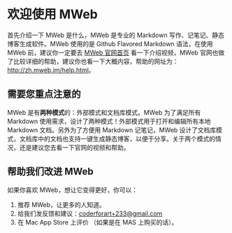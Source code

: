 # 欢迎使用 MWeb

首先介绍一下 MWeb 是什么，MWeb 是专业的 Markdown 写作、记笔记、静态博客生成软件。MWeb 使用的是 Github Flavored Markdown 语法，在使用 MWeb 前，建议你一定要去 [MWeb 官网首页](http://zh.mweb.im/) 看一下介绍视频，MWeb 官网也做了比较详细的帮助，建议你也看一下大概内容，帮助的网址为：<http://zh.mweb.im/help.html>。

## 需要您重点注意的

MWeb 是有**两种模式**的：外部模式和文档库模式。MWeb 为了满足所有 Markdown 使用需求，设计了两种模式！外部模式用于打开和编辑所有本地 Markdown 文档。另外为了方便用 Markdown 记笔记，MWeb 设计了文档库模式，文档库中的文档也支持一键生成静态博客，以便于分享。关于两个模式的情况，还是建议您去看一下官网的视频和帮助。

## 帮助我们改进 MWeb

如果你喜欢 MWeb，想让它变得更好，你可以：

1. 推荐 MWeb，让更多的人知道。
2. 给我们发反馈和建议：<coderforart+233@gmail.com>
3. 在 Mac App Store 上评价 （如果是在 MAS 上购买的话）。





